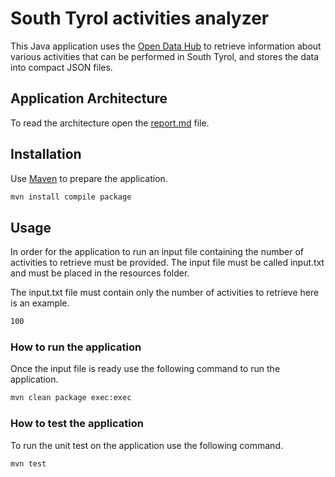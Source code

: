 # South Tyrol activities analyzer

This Java application uses the [Open Data Hub](https://opendatahub.bz.it/) to retrieve information about various activities that can be performed in South Tyrol, and stores the data into compact JSON files.

## Application Architecture
To read the architecture open the [report.md](https://github.com/BalawalSultan/ProgrammingProject/blob/master/REPORT.md) file.

## Installation

Use [Maven](https://maven.apache.org/) to prepare the application.

```bash
mvn install compile package
```

## Usage

In order for the application to run an input file containing the number of activities to retrieve must be provided.
The input file must be called input.txt and must be placed in the resources folder.

The input.txt file must contain only the number of activities to retrieve here is an example.
```bash
100
```

### How to run the application

Once the input file is ready use the following command to run the application.

```bash
mvn clean package exec:exec
```

### How to test the application

To run the unit test on the application use the following command.

```bash
mvn test
```
